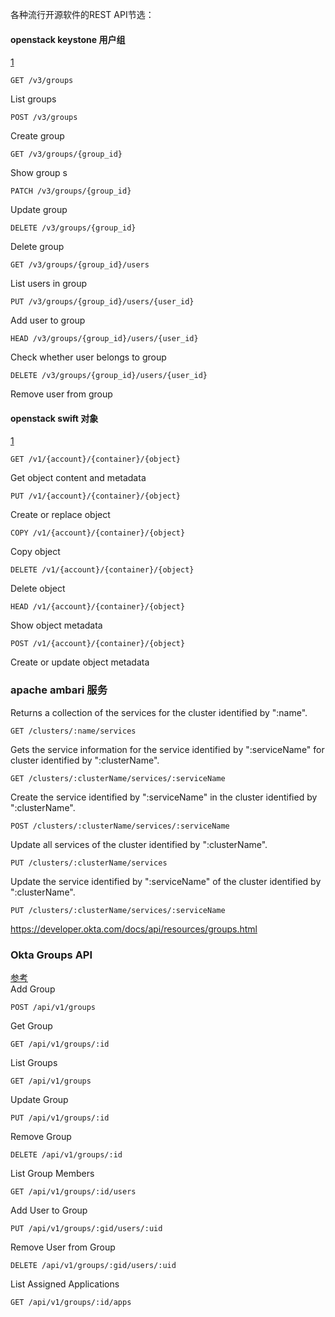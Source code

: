 各种流行开源软件的REST API节选：

#### openstack keystone 用户组
[1](https://developer.openstack.org/api-ref/identity/v3/index.html#groups)  
```
GET /v3/groups
```
List groups

```
POST /v3/groups
```  
Create group

 ```
GET /v3/groups/{group_id}
```  
Show group s

```
PATCH /v3/groups/{group_id}
```  
Update group

```
DELETE /v3/groups/{group_id}
```  
Delete group

```
GET /v3/groups/{group_id}/users
```  
List users in group

```
PUT /v3/groups/{group_id}/users/{user_id}
```  
Add user to group


```
HEAD /v3/groups/{group_id}/users/{user_id}
```  
Check whether user belongs to group

```
DELETE /v3/groups/{group_id}/users/{user_id}
```  
Remove user from group

#### openstack swift 对象
[1](https://developer.openstack.org/api-ref/object-store/)  
```
GET /v1/{account}/{container}/{object}
```  
Get object content and metadata


```
PUT /v1/{account}/{container}/{object}
```  
Create or replace object


```
COPY /v1/{account}/{container}/{object}
```  
Copy object


```
DELETE /v1/{account}/{container}/{object}
```  
Delete object

```
HEAD /v1/{account}/{container}/{object}
```
Show object metadata

```
POST /v1/{account}/{container}/{object}
```  
Create or update object metadata

### apache ambari 服务
Returns a collection of the services for the cluster identified by ":name".  
```
GET /clusters/:name/services
```   

Gets the service information for the service identified by ":serviceName" for cluster identified by ":clusterName".  
```
GET /clusters/:clusterName/services/:serviceName
```  

Create the service identified by ":serviceName" in the cluster identified by ":clusterName".  
```
POST /clusters/:clusterName/services/:serviceName
```  

Update all services of the cluster identified by ":clusterName".  
```
PUT /clusters/:clusterName/services
```  

Update the service identified by ":serviceName" of the cluster identified by ":clusterName".  
```
PUT /clusters/:clusterName/services/:serviceName
```  
https://developer.okta.com/docs/api/resources/groups.html


### Okta Groups API
[参考](https://developer.okta.com/docs/api/resources/groups.html)  
Add Group
```
POST /api/v1/groups
```
Get Group
```
GET /api/v1/groups/:id
```
List Groups
```
GET /api/v1/groups
```
Update Group
```
PUT /api/v1/groups/:id
```
Remove Group
```
DELETE /api/v1/groups/:id
```
List Group Members
```
GET /api/v1/groups/:id/users
```
Add User to Group
```
PUT /api/v1/groups/:gid/users/:uid
```
Remove User from Group
```
DELETE /api/v1/groups/:gid/users/:uid
```
List Assigned Applications
```
GET /api/v1/groups/:id/apps
```
